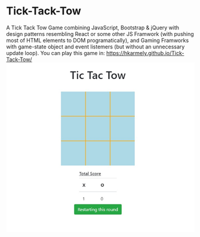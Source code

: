 # Tick-Tack-Tow
A Tick Tack Tow Game combining JavaScript, Bootstrap & jQuery with design patterns resembling React or some other JS Framwork (with pushing most of HTML elements to DOM programatically), and Gaming Framworks with game-state object and event listemers (but without an unnecessary update loop).
You can play this game in: https://hkarmely.github.io/Tick-Tack-Tow/
<br>
<a src = "https://hkarmely.github.io/Tick-Tack-Tow/" target="blank">
    <img src="Tic-tak-tow.jpg" alt="Tic-Tac-Toe created in JavaScript" />
    </a>
</h1>

